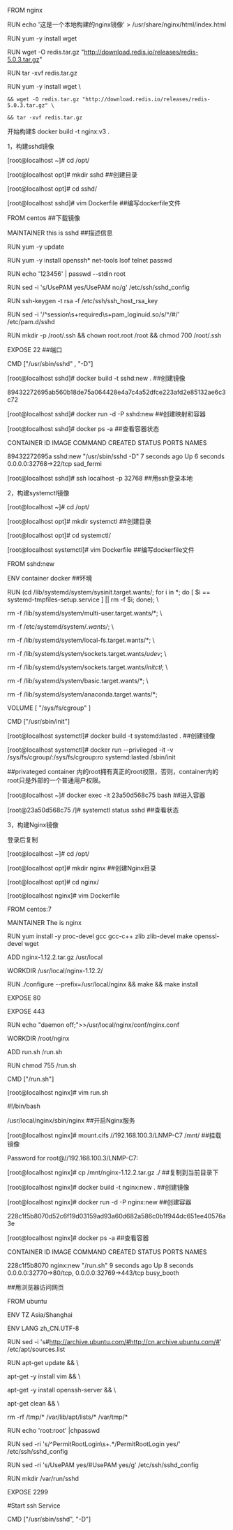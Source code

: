 FROM nginx

RUN echo '这是一个本地构建的nginx镜像' > /usr/share/nginx/html/index.html

RUN yum -y install wget

RUN wget -O redis.tar.gz "http://download.redis.io/releases/redis-5.0.3.tar.gz"

RUN tar -xvf redis.tar.gz

RUN yum -y install wget \

    && wget -O redis.tar.gz "http://download.redis.io/releases/redis-5.0.3.tar.gz" \

    && tar -xvf redis.tar.gz

开始构建$ docker build -t nginx:v3 .


1，构建sshd镜像

[root@localhost ~]# cd /opt/

[root@localhost opt]# mkdir sshd  ##创建目录

[root@localhost opt]# cd sshd/

[root@localhost sshd]# vim Dockerfile  ##编写dockerfile文件


FROM centos    ##下载镜像

MAINTAINER this is sshd <xu>   ##描述信息

RUN yum -y update

RUN yum -y install openssh* net-tools lsof telnet passwd

RUN echo '123456' | passwd --stdin root

RUN sed -i 's/UsePAM yes/UsePAM no/g' /etc/ssh/sshd_config

RUN ssh-keygen -t rsa -f /etc/ssh/ssh_host_rsa_key

RUN sed -i '/^session\s\+required\s\+pam_loginuid.so/s/^/#/' /etc/pam.d/sshd

RUN mkdir -p /root/.ssh && chown root.root /root && chmod 700 /root/.ssh

EXPOSE 22  ##端口

CMD ["/usr/sbin/sshd" , "-D"]

[root@localhost sshd]# docker build -t sshd:new .   ##创建镜像

89432272695ab560b18de75a064428e4a7c4a52dfce223afd2e85132ae6c3c72

[root@localhost sshd]# docker run -d -P sshd:new  ##创建映射和容器

[root@localhost sshd]# docker ps -a  ##查看容器状态

CONTAINER ID        IMAGE               COMMAND               CREATED             STATUS              PORTS                   NAMES

89432272695a        sshd:new            "/usr/sbin/sshd -D"   7 seconds ago       Up 6 seconds        0.0.0.0:32768->22/tcp   sad_fermi

[root@localhost sshd]# ssh localhost -p 32768  ##用ssh登录本地



2，构建systemctl镜像

[root@localhost ~]# cd /opt/

[root@localhost opt]# mkdir systemctl   ##创建目录

[root@localhost opt]# cd systemctl/

[root@localhost systemctl]# vim Dockerfile   ##编写dockerfile文件

FROM sshd:new

ENV container docker   ##环境

RUN (cd /lib/systemd/system/sysinit.target.wants/; for i in *; do [ $i == systemd-tmpfiles-setup.service ] || rm -f $i; done); \

rm -f /lib/systemd/system/multi-user.target.wants/*; \

rm -f /etc/systemd/system/*.wants/*; \

rm -f /lib/systemd/system/local-fs.target.wants/*; \

rm -f /lib/systemd/system/sockets.target.wants/*udev*; \

rm -f /lib/systemd/system/sockets.target.wants/*initctl*; \

rm -f /lib/systemd/system/basic.target.wants/*; \

rm -f /lib/systemd/system/anaconda.target.wants/*;

VOLUME [ "/sys/fs/cgroup" ]

CMD ["/usr/sbin/init"]

[root@localhost systemctl]# docker build -t systemd:lasted .   ##创建镜像

[root@localhost systemctl]# docker run --privileged -it -v /sys/fs/cgroup/:/sys/fs/cgroup:ro systemd:lasted /sbin/init

##privateged container 内的root拥有真正的root权限，否则，container内的root只是外部的一个普通用户权限。

[root@localhost ~]# docker exec -it 23a50d568c75 bash  ##进入容器

[root@23a50d568c75 /]# systemctl status sshd   ##查看状态


3，构建Nginx镜像

登录后复制

[root@localhost ~]# cd /opt/

[root@localhost opt]# mkdir nginx   ##创建Nginx目录

[root@localhost opt]# cd nginx/

[root@localhost nginx]# vim Dockerfile

FROM centos:7

MAINTAINER The is nginx <xu>

RUN yum install -y proc-devel gcc gcc-c++ zlib zlib-devel make openssl-devel wget

ADD nginx-1.12.2.tar.gz /usr/local

WORKDIR /usr/local/nginx-1.12.2/

RUN ./configure --prefix=/usr/local/nginx && make && make install

EXPOSE 80

EXPOSE 443

RUN echo "daemon off;">>/usr/local/nginx/conf/nginx.conf

WORKDIR /root/nginx

ADD run.sh /run.sh

RUN chmod 755 /run.sh

CMD ["/run.sh"]

[root@localhost nginx]# vim run.sh

#!/bin/bash

/usr/local/nginx/sbin/nginx   ##开启Nginx服务

[root@localhost nginx]# mount.cifs //192.168.100.3/LNMP-C7 /mnt/  ##挂载镜像

Password for root@//192.168.100.3/LNMP-C7:   <p></p>

[root@localhost nginx]# cp /mnt/nginx-1.12.2.tar.gz ./   ##复制到当前目录下

[root@localhost nginx]# docker build -t nginx:new .   ##创建镜像

[root@localhost nginx]# docker run -d -P nginx:new    ##创建容器

228c1f5b8070d52c6f19d03159ad93a60d682a586c0b1f944dc651ee40576a3e

[root@localhost nginx]# docker ps -a   ##查看容器

CONTAINER ID        IMAGE               COMMAND                  CREATED             STATUS                        PORTS                                           NAMES

228c1f5b8070        nginx:new           "/run.sh"                9 seconds ago       Up 8 seconds                  0.0.0.0:32770->80/tcp, 0.0.0.0:32769->443/tcp   busy_booth

##用浏览器访问网页



FROM ubuntu

ENV TZ Asia/Shanghai

ENV LANG zh_CN.UTF-8

RUN sed -i 's#http://archive.ubuntu.com/#http://cn.archive.ubuntu.com/#' /etc/apt/sources.list

RUN apt-get update && \

apt-get -y install vim && \

apt-get -y install openssh-server && \

apt-get clean && \

rm -rf /tmp/* /var/lib/apt/lists/* /var/tmp/*

RUN echo 'root:root' |chpasswd

RUN sed -ri 's/^PermitRootLogin\s+.*/PermitRootLogin yes/' /etc/ssh/sshd_config

RUN sed -ri 's/UsePAM yes/#UsePAM yes/g' /etc/ssh/sshd_config

RUN mkdir /var/run/sshd

EXPOSE 2299

#Start ssh Service

CMD ["/usr/sbin/sshd", "-D"]